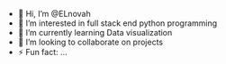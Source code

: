 - 👋 Hi, I’m @ELnovah
- 👀 I’m interested in full stack end python programming 
- 🌱 I’m currently learning Data visualization 
- 💞️ I’m looking to collaborate on projects
- ⚡ Fun fact: ...

<!---
ELnovah/ELnovah is a ✨ special ✨ repository because its `README.md` (this file) appears on your GitHub profile.
You can click the Preview link to take a look at your changes.
--->
